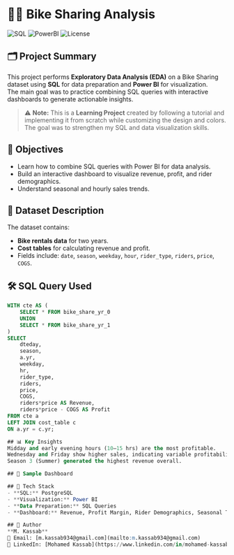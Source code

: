 # 🚴‍♂️ Bike Sharing Analysis

![SQL](https://img.shields.io/badge/SQL-PostgreSQL-blue)
![PowerBI](https://img.shields.io/badge/Power%20BI-Dashboard-yellow)
![License](https://img.shields.io/badge/License-MIT-green)

## 🗂️ Project Summary
This project performs **Exploratory Data Analysis (EDA)** on a Bike Sharing dataset using **SQL** for data preparation and **Power BI** for visualization.  
The main goal was to practice combining SQL queries with interactive dashboards to generate actionable insights.

> ⚠️ **Note:** This is a **Learning Project** created by following a tutorial and implementing it from scratch while customizing the design and colors. The goal was to strengthen my SQL and data visualization skills.

## 🎯 Objectives
- Learn how to combine SQL queries with Power BI for data analysis.
- Build an interactive dashboard to visualize revenue, profit, and rider demographics.
- Understand seasonal and hourly sales trends.

## 📂 Dataset Description
The dataset contains:
- **Bike rentals data** for two years.
- **Cost tables** for calculating revenue and profit.
- Fields include: `date`, `season`, `weekday`, `hour`, `rider_type`, `riders`, `price`, `COGS`.

## 🛠️ SQL Query Used
```sql
WITH cte AS (
    SELECT * FROM bike_share_yr_0
    UNION 
    SELECT * FROM bike_share_yr_1
)
SELECT 
    dteday,
    season,
    a.yr,
    weekday,
    hr,
    rider_type,
    riders,
    price,
    COGS,
    riders*price AS Revenue,
    riders*price - COGS AS Profit 
FROM cte a
LEFT JOIN cost_table c
ON a.yr = c.yr;

## 📊 Key Insights
Midday and early evening hours (10–15 hrs) are the most profitable.  
Wednesday and Friday show higher sales, indicating variable profitability during the week.  
Season 3 (Summer) generated the highest revenue overall.

## 📸 Sample Dashboard

## 🚀 Tech Stack
- **SQL:** PostgreSQL  
- **Visualization:** Power BI  
- **Data Preparation:** SQL Queries  
- **Dashboard:** Revenue, Profit Margin, Rider Demographics, Seasonal Trends

## 👤 Author
**M. Kassab**  
📧 Email: [m.kassab934@gmail.com](mailto:m.kassab934@gmail.com)  
💼 LinkedIn: [Mohamed Kassab](https://www.linkedin.com/in/mohamed-kassab-b1b0482a1/)
